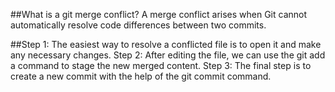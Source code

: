 
##What is a git merge conflict? A merge conflict arises when Git cannot automatically resolve code differences between two commits.

##Step 1: The easiest way to resolve a conflicted file is to open it and make any necessary changes. Step 2: After editing the file, we can use the git add a command to stage the new merged content. Step 3: The final step is to create a new commit with the help of the git commit command.
